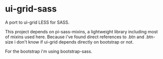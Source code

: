 # ui-grid-sass

A port to ui-grid LESS for SASS.

This project depends on pi-sass-mixins, a lightweight library including most of mixins used here. Because i've found direct references to .btn and .btn-size i don't know if ui-grid depends directly on bootstrap or not.

For the bootstrap i'm using bootstrap-sass.
